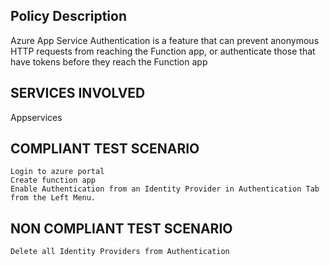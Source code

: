 
## Policy Description
Azure App Service Authentication is a feature that can prevent anonymous HTTP requests from reaching the Function app, or authenticate those that have tokens before they reach the Function app

## SERVICES INVOLVED
 Appservices

## COMPLIANT TEST SCENARIO
    Login to azure portal
    Create function app
    Enable Authentication from an Identity Provider in Authentication Tab from the Left Menu.

## NON COMPLIANT TEST SCENARIO
    Delete all Identity Providers from Authentication



